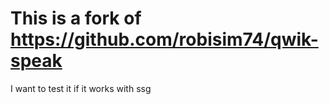 # This is a fork of https://github.com/robisim74/qwik-speak 

I want to test it if it works with ssg